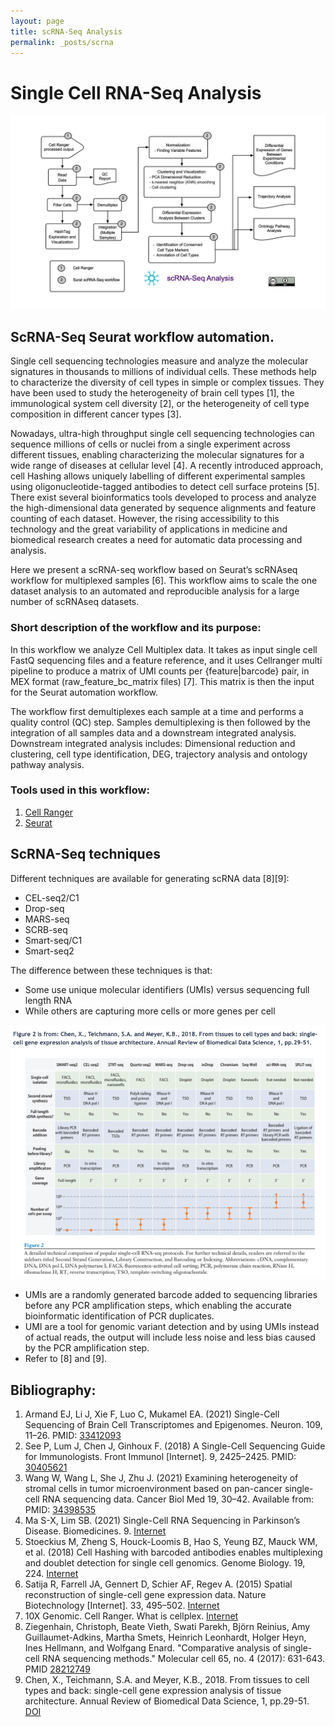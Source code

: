 ```yaml
---
layout: page
title: scRNA-Seq Analysis
permalink: _posts/scrna
---
```


# Single Cell RNA-Seq Analysis

![scRNA-Seq Analysis](/wf/WF04_scRNASeq_workflow_ver02.jpg "scRNASeq Analysis")


## ScRNA-Seq Seurat workflow automation.

Single cell sequencing technologies measure and analyze the molecular signatures in thousands to millions of individual cells. These methods help to characterize the diversity of cell types in simple or complex tissues. 
They have been used to study the heterogeneity of brain cell types [1], the immunological system cell diversity [2], or the heterogeneity of cell type composition in different cancer types [3]. 
<BR>

Nowadays, ultra-high throughput single cell sequencing technologies can sequence millions of cells or nuclei from a single experiment across different tissues, enabling characterizing the molecular signatures for a wide range of diseases at cellular level [4]. A recently introduced approach, cell Hashing allows uniquely labelling of different experimental samples using oligonucleotide-tagged antibodies to detect cell surface proteins [5]. There exist several bioinformatics tools developed to process and analyze the high-dimensional data generated by sequence alignments and feature counting of each dataset. However, the rising accessibility to this technology and the great variability of applications in medicine and biomedical research creates a need for automatic data processing and analysis.

Here we present a scRNA-seq workflow based on Seurat’s scRNAseq workflow for multiplexed samples [6]. This workflow aims to scale the one dataset analysis to an automated and reproducible analysis for a large number of scRNAseq datasets.

### Short description of the workflow and its purpose:


In this workflow we analyze Cell Multiplex data. It takes as input single cell FastQ sequencing files and a feature reference, and it uses Cellranger multi pipeline to produce a matrix of UMI counts per {feature|barcode} pair, in MEX format (raw_feature_bc_matrix files) [7]. 
This matrix is then the input for the Seurat automation workflow.
<BR>

The workflow first demultiplexes each sample at a time and performs a quality control (QC) step. Samples demultiplexing is then followed by the integration of all samples data and a downstream integrated analysis.
Downstream integrated analysis includes: Dimensional reduction and clustering, cell type identification, DEG, trajectory analysis and ontology pathway analysis.

### Tools used in this workflow:

1. [Cell Ranger](https://support.10xgenomics.com/single-cell-gene-expression/software/pipelines/latest/what-is-cell-ranger)
2. [Seurat](https://satijalab.org/seurat/)


## ScRNA-Seq techniques 

Different techniques are available for generating scRNA data [8][9]: 

* CEL-seq2/C1
* Drop-seq
* MARS-seq
* SCRB-seq 
* Smart-seq/C1
* Smart-seq2

The difference between these techniques is that:

* Some use unique molecular identifiers (UMIs) versus sequencing full length RNA
* While others are capturing more cells or more genes per cell

![scRNA-Seq scRNASeq Technologies](/wf/WF04_scRNASeq_table_ver02.png "scRNASeq Technologies")

* UMIs are a randomly generated barcode added to sequencing libraries before any PCR amplification steps, which enabling the accurate bioinformatic identification of PCR duplicates. 
* UMI are  a tool for genomic variant detection and by using UMIs instead of actual reads, the output will include less noise and less bias caused by the PCR amplification step.
* Refer to [8] and [9].



## Bibliography:

1. Armand EJ, Li J, Xie F, Luo C, Mukamel EA. (2021) Single-Cell Sequencing of Brain Cell Transcriptomes and Epigenomes. Neuron. 109, 11–26. PMID: [33412093](https://pubmed.ncbi.nlm.nih.gov/33412093)
2. See P, Lum J, Chen J, Ginhoux F. (2018) A Single-Cell Sequencing Guide for Immunologists. Front Immunol [Internet]. 9, 2425–2425. PMID: [30405621](https://pubmed.ncbi.nlm.nih.gov/30405621)
3. Wang W, Wang L, She J, Zhu J. (2021) Examining heterogeneity of stromal cells in tumor microenvironment based on pan-cancer single-cell RNA sequencing data. Cancer Biol Med 19, 30–42. Available from: PMID: [34398535](https://pubmed.ncbi.nlm.nih.gov/34398535)
4. Ma S-X, Lim SB. (2021) Single-Cell RNA Sequencing in Parkinson’s Disease. Biomedicines. 9. [Internet](https://www.mdpi.com/2227-9059/9/4/368)
5. Stoeckius M, Zheng S, Houck-Loomis B, Hao S, Yeung BZ, Mauck WM, et al. (2018) Cell Hashing with barcoded antibodies enables multiplexing and doublet detection for single cell genomics. Genome Biology. 19, 224. [Internet](https://doi.org/10.1186/s13059-018-1603-1)
6. Satija R, Farrell JA, Gennert D, Schier AF, Regev A. (2015) Spatial reconstruction of single-cell gene expression data. Nature Biotechnology [Internet]. 33, 495–502. [Internet](https://doi.org/10.1038/nbt.3192)
7. 10X Genomic. Cell Ranger. What is cellplex. [Internet](https://support.10xgenomics.com/single-cell-gene-expression/software/pipelines/latest/what-is-cellplex)
8. Ziegenhain, Christoph, Beate Vieth, Swati Parekh, Björn Reinius, Amy Guillaumet-Adkins, Martha Smets, Heinrich Leonhardt, Holger Heyn, Ines Hellmann, and Wolfgang Enard. "Comparative analysis of single-cell RNA sequencing methods." Molecular cell 65, no. 4 (2017): 631-643. PMID [28212749](https://pubmed.ncbi.nlm.nih.gov/28212749/)
9. Chen, X., Teichmann, S.A. and Meyer, K.B., 2018. From tissues to cell types and back: single-cell gene expression analysis of tissue architecture. Annual Review of Biomedical Data Science, 1, pp.29-51. [DOI](https://doi.org/10.1146/annurev-biodatasci-080917-013452)

 



